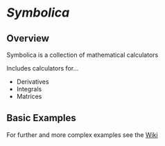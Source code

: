 # *_Symbolica_*

## Overview
Symbolica is a collection of mathematical calculators

Includes calculators for...
* Derivatives
* Integrals
* Matrices

## Basic Examples
For further and more complex examples see the [Wiki](https://github.com/joshuacamacho/symbolica/wiki)
